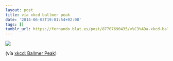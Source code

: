 ```yaml
---
layout: post
title: vía xkcd ballmer peak
date: '2014-06-03T19:01:54+02:00'
tags: []
tumblr_url: https://fernando.blat.es/post/87707690435/v%C3%ADa-xkcd-ballmer-peak
---
```

 ![](/tumblr_files/tumblr_n6lrb6ZxqQ1qz4y16o1_1280.png)  

(vía [xkcd: Ballmer Peak](http://xkcd.com/323/))
